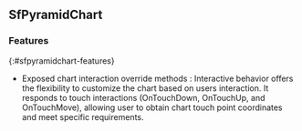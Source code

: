 ## SfPyramidChart 

### Features
{:#sfpyramidchart-features}

* Exposed chart interaction override methods : Interactive behavior offers the flexibility to customize the chart based on users interaction. It responds to touch interactions (OnTouchDown, OnTouchUp, and OnTouchMove), allowing user to obtain chart touch point coordinates and meet specific requirements.